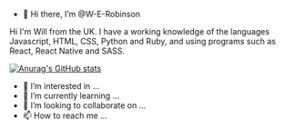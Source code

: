 - 👋 Hi there, I’m @W-E-Robinson

Hi I'm Will from the UK. I have a working knowledge of the languages Javascript, HTML, CSS, Python and Ruby, and using programs such as React, React Native and SASS.

[![Anurag's GitHub stats](https://github-readme-stats.vercel.app/api?username=W-E-Robinson)](https://github.com/anuraghazra/github-readme-stats)



- 👀 I’m interested in ...
- 🌱 I’m currently learning ...
- 💞️ I’m looking to collaborate on ...
- 📫 How to reach me ...

<!---
W-E-Robinson/W-E-Robinson is a ✨ special ✨ repository because its `README.md` (this file) appears on your GitHub profile.
You can click the Preview link to take a look at your changes.
--->
